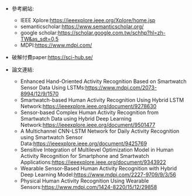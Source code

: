 * 參考網站:  
  * IEEE Xplore:<https://ieeexplore.ieee.org/Xplore/home.jsp>  
  * semanticscholar:<https://www.semanticscholar.org/>  
  * google scholar:<https://scholar.google.com.tw/schhp?hl=zh-TW&as_sdt=0,5>  
  * MDPI:<https://www.mdpi.com/>  

* 破解付費paper:<https://sci-hub.se/>

* 論文連結: 
  * Enhanced Hand-Oriented Activity Recognition Based on Smartwatch Sensor Data Using LSTMs:<https://www.mdpi.com/2073-8994/12/9/1570>   
  * Smartwatch-based Human Activity Recognition Using Hybrid LSTM Network:<https://ieeexplore.ieee.org/document/9278630>  
  * Sensor-based Complex Human Activity Recognition from Smartwatch Data using Hybrid Deep Learning Network:<https://ieeexplore.ieee.org/document/9501477>  
  * A Multichannel CNN-LSTM Network for Daily Activity Recognition using Smartwatch Sensor Data:<https://ieeexplore.ieee.org/document/9425769>  
  * Sensitive Integration of Multilevel Optimization Model in Human Activity Recognition for Smartphone and Smartwatch Applications:<https://ieeexplore.ieee.org/document/9343922> 
  *  Wearable Sensor-Based Human Activity Recognition with Hybrid Deep Learning Model:<https://www.mdpi.com/2227-9709/9/3/56>  
  *  Physical Human Activity Recognition Using Wearable Sensors:<https://www.mdpi.com/1424-8220/15/12/29858>  
